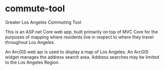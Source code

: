 # commute-tool
Greater Los Angeles Commuting Tool 

This is an ASP.net Core web app, built primarily on top of MVC Core for the purposes of mapping where residents live in respect to where they travel throughout Los Angeles.

An ArcGIS web api is used to display a map of Los Angeles. An ArcGIS widget manages the address search area.  Address searches may be limited to the Los Angeles Region.

